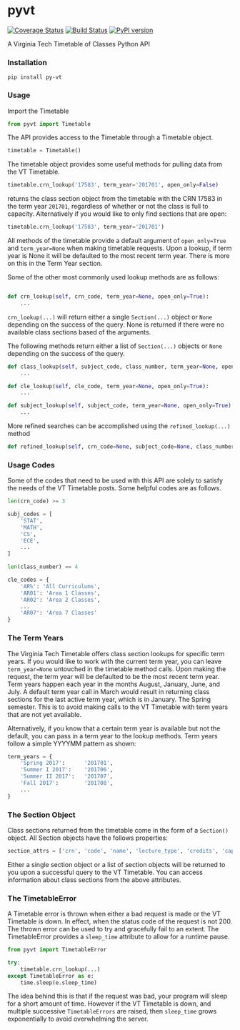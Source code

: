 # pyvt

[![Coverage Status](https://coveralls.io/repos/github/kevincianfarini/pyvt/badge.svg?branch=master)](https://coveralls.io/github/kevincianfarini/pyvt?branch=master)
[![Build Status](https://travis-ci.org/kevincianfarini/pyvt.svg?branch=master)](https://travis-ci.org/kevincianfarini/pyvt)
[![PyPI version](https://badge.fury.io/py/py-vt.svg)](https://badge.fury.io/py/py-vt)


A Virginia Tech Timetable of Classes Python API

### Installation

```shell
pip install py-vt
```

### Usage

Import the Timetable
```python
from pyvt import Timetable
```

The API provides access to the Timetable through a Timetable object.

```python
timetable = Timetable()
```

The timetable object provides some useful methods for pulling data from the VT Timetable.

```python
timetable.crn_lookup('17583', term_year='201701', open_only=False)
```

returns the class section object from the timetable with the CRN 17583 in the term year `201701`, regardless of whether or not the class is full to capacity. Alternatively if you would like to only find sections that are open:

```python
timetable.crn_lookup('17583', term_year='201701')
```

All methods of the timetable provide a default argument of ```open_only=True``` and ```term_year=None``` when making timetable requests. Upon a lookup, if term year is None it will be defaulted to the most recent term year. There is more on this in the Term Year section.

Some of the other most commonly used lookup methods are as follows:

```python

def crn_lookup(self, crn_code, term_year=None, open_only=True):
    ...
```
```crn_lookup(...)``` will return either a single ```Section(...)``` object or ```None``` depending on the success of the query. None is returned if there were no available class sections based of the arguments.

The following methods return either a list of ```Section(...)``` objects or ```None``` depending on the success of the query.

```python
def class_lookup(self, subject_code, class_number, term_year=None, open_only=True):
    ...

def cle_lookup(self, cle_code, term_year=None, open_only=True):
    ...

def subject_lookup(self, subject_code, term_year=None, open_only=True):
    ...
```

More refined searches can be accomplished using the ```refined_lookup(...)``` method

```python
def refined_lookup(self, crn_code=None, subject_code=None, class_number=None, cle_code=None, term_year=None, open_only=True):
```

### Usage Codes

Some of the codes that need to be used with this API are solely to satisfy the needs of the VT Timetable posts. Some helpful codes are as follows.

```python
len(crn_code) >= 3

subj_codes = [
    'STAT',
    'MATH',
    'CS',
    'ECE',
    ...
]

len(class_number) == 4

cle_codes = {
    'AR%': 'All Curriculums',
    'AR01': 'Area 1 Classes',
    'AR02': 'Area 2 Classes',
    ...
    'AR07': 'Area 7 Classes'
}
```

### The Term Years

The Virginia Tech Timetable offers class section lookups for specific term years. If you would like to work with the current term year, you can leave ```term_year=None``` untouched in the timetable method calls. Upon making the request, the term year will be defaulted to be the most recent term year.
Term years happen each year in the months August, January, June, and July. A default term year call in March would result in returning class sections for the last active term year, which is in January. The Spring semester. This is to avoid making calls to the VT Timetable with term years that are not yet available.

Alternatively, if you know that a certain term year is available but not the default, you can pass in a term year to the lookup methods. Term years follow a simple YYYYMM pattern as shown:

```python
term_years = {
    'Spring 2017':      '201701',
    'Summer I 2017':    '201706',
    'Summer II 2017':   '201707',
    'Fall 2017':        '201708',
    ...
}
```

### The Section Object

Class sections returned from the timetable come in the form of a ```Section()``` object. All Section objects have the follows properties:

```python
section_attrs = ['crn', 'code', 'name', 'lecture_type', 'credits', 'capacity', 'instructor', 'days', 'start_time', 'end_time', 'location', 'exam_type']
```

Either a single section object or a list of section objects will be returned to you upon a successful query to the VT Timetable. You can access information about class sections from the above attributes.

### The TimetableError

A Timetable error is thrown when either a bad request is made or the VT Timetable is down. In effect, when the status code of the request is not 200. The thrown error can be used to try and gracefully fail to an extent. The TimetableError provides a ```sleep_time``` attribute to allow for a runtime pause.

```python
from pyvt import TimetableError

try:
    timetable.crn_lookup(...)
except TimetableError as e:
    time.sleep(e.sleep_time)
```

The idea behind this is that if the request was bad, your program will sleep for a short amount of time. However if the VT Timetable is down, and multiple successive ```TimetableErrors``` are raised, then ```sleep_time``` grows exponentially to avoid overwhelming the server.
